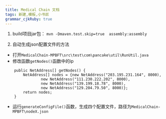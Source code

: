 ```yaml
---
title: Medical Chain 文档 
tags: 新建,模板,小书匠
grammar_cjkRuby: true
---
```



1. build项目jar包：
	`mvn -Dmaven.test.skip=true  assembly:assembly`
	
2. 自动生成json配置文件的方法
* 打开`MedicalChain-MPBFT\src\test\com\pancake\util\RunUtil.java`
* 修改函数`getNodes()`函数中的ip
```
    public NetAddress[] getNodes() {
        NetAddress[] nodes = {new NetAddress("203.195.231.164", 8000),
                new NetAddress("111.230.222.202", 8000),
                new NetAddress("139.199.18.78", 8000),
                new NetAddress("129.204.79.50", 8000)};
        return nodes;
    }
```
* 运行`generateConfigFile()`函数，生成四个配置文件，路径为`MedicalChain-MPBFT\nodeX.json`